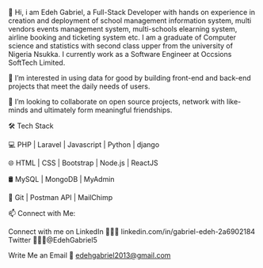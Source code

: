 👋 Hi, i am Edeh Gabriel, a Full-Stack Developer with hands on experience in creation and deployment of school management information system, multi vendors events management system, multi-schools elearning system, airline booking and ticketing system etc. I am a graduate of Computer science and statistics with second class upper from the university of Nigeria Nsukka. I currently work as a Software Engineer at Occsions SoftTech Limited.

👀 I’m interested in using data for good by building front-end and back-end projects that meet the daily needs of users.

💞️ I’m looking to collaborate on open source projects, network with like-minds and ultimately form meaningful friendships.

🛠 Tech Stack

💻   PHP | Laravel | Javascript | Python | django

🌐   HTML | CSS | Bootstrap | Node.js | ReactJS 

🛢   MySQL | MongoDB | MyAdmin

🔧   Git | Postman API | MailChimp

📫 Connect with Me:

Connect with me on 
LinkedIn 👨🏻‍💻 linkedin.com/in/gabriel-edeh-2a6902184
Twitter 👨🏻‍💻@EdehGabriel5

Write Me an 
Email 💌 edehgabriel2013@gmail.com
